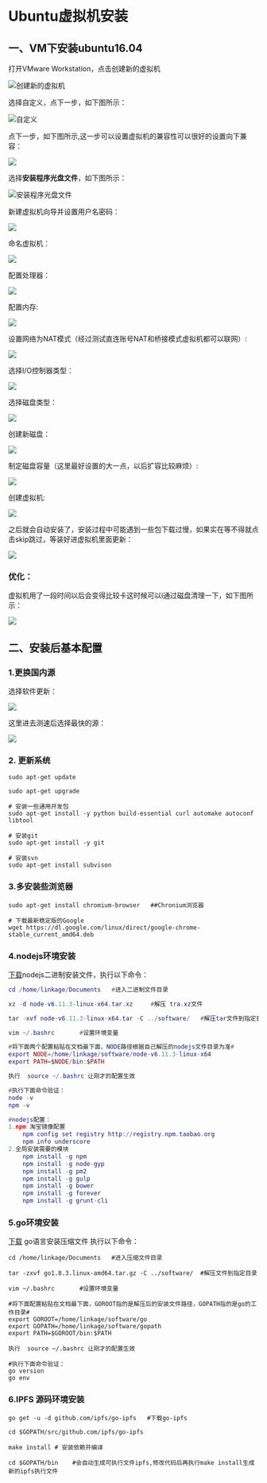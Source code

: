 # Ubuntu虚拟机安装

## 一、VM下安装ubuntu16.04

打开VMware Workstation，点击创建新的虚拟机

![创建新的虚拟机](1.png)

选择自定义，点下一步，如下图所示：

![自定义](2.png)

点下一步，如下图所示,这一步可以设置虚拟机的兼容性可以很好的设置向下兼容：

![](3.png)

选择**安装程序光盘文件**，如下图所示：

![安装程序光盘文件](4.png)

新建虚拟机向导并设置用户名密码：

![](5.png)

命名虚拟机：

![](6.png)

配置处理器：

![](7.png)

配置内存:

![](8.png)

设置网络为NAT模式（经过测试直连账号NAT和桥接模式虚拟机都可以联网）:

![](9.png)

选择I/O控制器类型：

![](10.png)

选择磁盘类型：

![](11.png)

创建新磁盘：

![](12.png)

制定磁盘容量（这里最好设置的大一点，以后扩容比较麻烦）:

![](13.png)

创建虚拟机:

![](14.png)

之后就会自动安装了，安装过程中可能遇到一些包下载过慢，如果实在等不得就点击skip跳过，等装好进虚拟机里面更新：

![](15.png)

### 优化：
虚拟机用了一段时间以后会变得比较卡这时候可以i通过磁盘清理一下，如下图所示：

![](磁盘整理.png)

## 二、安装后基本配置

### 1.更换国内源

选择软件更新：

![](更换源.png)

这里进去测速后选择最快的源：

![](chooseServer.png)

### 2. 更新系统
```
sudo apt-get update

sudo apt-get upgrade

# 安装一些通用开发包
sudo apt-get install -y python build-essential curl automake autoconf libtool

# 安装git
sudo apt-get install -y git

# 安装svn
sudo apt-get install subvison
```

### 3.多安装些浏览器
```
sudo apt-get install chromium-browser   ##Chronium浏览器

# 下载最新稳定版的Google
wget https://dl.google.com/linux/direct/google-chrome-stable_current_amd64.deb
```


### 4.nodejs环境安装
[下载](https://nodejs.org/dist/v6.11.3/node-v6.11.3-linux-x64.tar.xz)nodejs二进制安装文件，执行以下命令：
``` lua
cd /home/linkage/Documents   #进入二进制文件目录

xz -d node-v6.11.3-linux-x64.tar.xz     #解压 tra.xz文件

tar -xvf node-v6.11.3-linux-x64.tar -C ../software/   #解压tar文件到指定目录

vim ~/.bashrc       #设置环境变量

#将下面两个配置粘贴在文档最下面，NODE路径根据自己解压的nodejs文件目录为准#
export NODE=/home/linkage/software/node-v6.11.3-linux-x64
export PATH=$NODE/bin:$PATH

执行  source ~/.bashrc 让刚才的配置生效

#执行下面命令验证：
node -v
npm -v

#nodejs配置：
1.npm 淘宝镜像配置
    npm config set registry http://registry.npm.taobao.org
    npm info underscore
2.全局安装需要的模块
    npm install -g npm
    npm install -g node-gyp
    npm install -g pm2
    npm install -g gulp
    npm install -g bower
    npm install -g forever
    npm install -g grunt-cli
```

### 5.go环境安装
[下载](https://studygolang.com/dl/golang/go1.9.linux-amd64.tar.gz) go语言安装压缩文件
执行以下命令：
```
cd /home/linkage/Documents   #进入压缩文件目录

tar -zxvf go1.8.3.linux-amd64.tar.gz -C ../software/  #解压文件到指定目录

vim ~/.bashrc       #设置环境变量

#将下面配置粘贴在文档最下面，GOROOT指的是解压后的安装文件路径，GOPATH指的是go的工作目录#
export GOROOT=/home/linkage/software/go
export GOPATH=/home/linkage/software/gopath
export PATH=$GOROOT/bin:$PATH

执行  source ~/.bashrc 让刚才的配置生效

#执行下面命令验证：
go version
go env
```

### 6.IPFS 源码环境安装
```
go get -u -d github.com/ipfs/go-ipfs   #下载go-ipfs

cd $GOPATH/src/github.com/ipfs/go-ipfs

make install # 安装依赖并编译

cd $GOPATH/bin    #会自动生成可执行文件ipfs,修改代码后再执行make install生成新的ipfs执行文件
```
